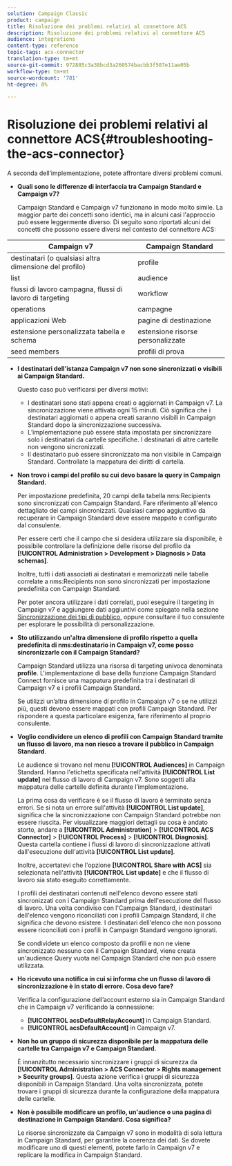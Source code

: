 ```yaml
---
solution: Campaign Classic
product: campaign
title: Risoluzione dei problemi relativi al connettore ACS
description: Risoluzione dei problemi relativi al connettore ACS
audience: integrations
content-type: reference
topic-tags: acs-connector
translation-type: tm+mt
source-git-commit: 972885c3a38bcd3a260574bacbb3f507e11ae05b
workflow-type: tm+mt
source-wordcount: '781'
ht-degree: 0%

---
```



# Risoluzione dei problemi relativi al connettore ACS{#troubleshooting-the-acs-connector}

A seconda dell’implementazione, potete affrontare diversi problemi comuni.

* **Quali sono le differenze di interfaccia tra Campaign Standard e Campaign v7?**

   Campaign Standard e Campaign v7 funzionano in modo molto simile. La maggior parte dei concetti sono identici, ma in alcuni casi l&#39;approccio può essere leggermente diverso. Di seguito sono riportati alcuni dei concetti che possono essere diversi nel contesto del connettore ACS:

<table> 
 <thead> 
  <tr> 
   <th> Campaign v7<br /> </th> 
   <th> Campaign Standard<br /> </th> 
  </tr> 
 </thead> 
 <tbody> 
  <tr> 
   <td> destinatari (o qualsiasi altra dimensione del profilo)<br /> </td> 
   <td> profile<br /> </td> 
  </tr> 
  <tr> 
   <td> list<br /> </td> 
   <td> audience<br /> </td> 
  </tr> 
  <tr> 
   <td> flussi di lavoro campagna, flussi di lavoro di targeting<br /> </td> 
   <td> workflow<br /> </td> 
  </tr> 
  <tr> 
   <td> operations<br /> </td> 
   <td> campagne<br /> </td> 
  </tr> 
  <tr> 
   <td> applicazioni Web<br /> </td> 
   <td> pagine di destinazione<br /> </td> 
  </tr> 
  <tr> 
   <td> estensione personalizzata tabella e schema<br /> </td> 
   <td> estensione risorse personalizzate<br /> </td> 
  </tr> 
  <tr> 
   <td> seed members<br /> </td> 
   <td> profili di prova<br /> </td> 
  </tr> 
 </tbody> 
</table>

* **I destinatari dell&#39;istanza Campaign v7 non sono sincronizzati o visibili ai Campaign Standard.**

   Questo caso può verificarsi per diversi motivi:

   * I destinatari sono stati appena creati o aggiornati in Campaign v7. La sincronizzazione viene attivata ogni 15 minuti. Ciò significa che i destinatari aggiornati o appena creati saranno visibili in Campaign Standard dopo la sincronizzazione successiva.
   * L’implementazione può essere stata impostata per sincronizzare solo i destinatari da cartelle specifiche. I destinatari di altre cartelle non vengono sincronizzati.
   * Il destinatario può essere sincronizzato ma non visibile in Campaign Standard. Controllate la mappatura dei diritti di cartella.

* **Non trovo i campi del profilo su cui devo basare la query in Campaign Standard.**

   Per impostazione predefinita, 20 campi della tabella nms:Recipients sono sincronizzati con Campaign Standard. Fare riferimento all&#39;elenco dettagliato dei campi sincronizzati. Qualsiasi campo aggiuntivo da recuperare in Campaign Standard deve essere mappato e configurato dal consulente.

   Per essere certi che il campo che si desidera utilizzare sia disponibile, è possibile controllare la definizione delle risorse del profilo da **[!UICONTROL Administration > Development > Diagnosis > Data schemas]**.

   Inoltre, tutti i dati associati ai destinatari e memorizzati nelle tabelle correlate a nms:Recipients non sono sincronizzati per impostazione predefinita con Campaign Standard.

   Per poter ancora utilizzare i dati correlati, puoi eseguire il targeting in Campaign v7 e aggiungere dati aggiuntivi come spiegato nella sezione [Sincronizzazione dei tipi di pubblico](../../integrations/using/synchronizing-audiences.md), oppure consultare il tuo consulente per esplorare le possibilità di personalizzazione.

* **Sto utilizzando un&#39;altra dimensione di profilo rispetto a quella predefinita di nms:destinatario in Campaign v7, come posso sincronizzarle con il Campaign Standard?**

   Campaign Standard utilizza una risorsa di targeting univoca denominata **profile**. L&#39;implementazione di base della funzione Campaign Standard Connect fornisce una mappatura predefinita tra i destinatari di Campaign v7 e i profili Campaign Standard.

   Se utilizzi un’altra dimensione di profilo in Campaign v7 o se ne utilizzi più, questi devono essere mappati con profili Campaign Standard. Per rispondere a questa particolare esigenza, fare riferimento al proprio consulente.

* **Voglio condividere un elenco di profili con Campaign Standard tramite un flusso di lavoro, ma non riesco a trovare il pubblico in Campaign Standard**.

   Le audience si trovano nel menu **[!UICONTROL Audiences]** in Campaign Standard. Hanno l&#39;etichetta specificata nell&#39;attività **[!UICONTROL List update]** nel flusso di lavoro di Campaign v7. Sono soggetti alla mappatura delle cartelle definita durante l’implementazione.

   La prima cosa da verificare è se il flusso di lavoro è terminato senza errori. Se si nota un errore sull&#39;attività **[!UICONTROL List update]**, significa che la sincronizzazione con Campaign Standard potrebbe non essere riuscita. Per visualizzare maggiori dettagli su cosa è andato storto, andare a **[!UICONTROL Administration]** > **[!UICONTROL ACS Connector]** > **[!UICONTROL Process]** > **[!UICONTROL Diagnosis]**. Questa cartella contiene i flussi di lavoro di sincronizzazione attivati dall&#39;esecuzione dell&#39;attività **[!UICONTROL List update]**.

   Inoltre, accertatevi che l&#39;opzione **[!UICONTROL Share with ACS]** sia selezionata nell&#39;attività **[!UICONTROL List update]** e che il flusso di lavoro sia stato eseguito correttamente.

   I profili dei destinatari contenuti nell&#39;elenco devono essere stati sincronizzati con i Campaign Standard prima dell&#39;esecuzione del flusso di lavoro. Una volta condiviso con l&#39;Campaign Standard, i destinatari dell&#39;elenco vengono riconciliati con i profili Campaign Standard, il che significa che devono esistere. I destinatari dell&#39;elenco che non possono essere riconciliati con i profili in Campaign Standard vengono ignorati.

   Se condividete un elenco composto da profili e non ne viene sincronizzato nessuno con il Campaign Standard, viene creata un&#39;audience Query vuota nel Campaign Standard che non può essere utilizzata.

* **Ho ricevuto una notifica in cui si informa che un flusso di lavoro di sincronizzazione è in stato di errore. Cosa devo fare?**

   Verifica la configurazione dell’account esterno sia in Campaign Standard che in Campaign v7 verificando la connessione:

   * **[!UICONTROL acsDefaultRelayAccount]** in Campaign Standard.
   * **[!UICONTROL acsDefaultAccount]** in Campaign v7.

* **Non ho un gruppo di sicurezza disponibile per la mappatura delle cartelle tra Campaign v7 e Campaign Standard.**

   È innanzitutto necessario sincronizzare i gruppi di sicurezza da **[!UICONTROL Administration > ACS Connector > Rights management > Security groups]**. Questa azione verifica i gruppi di sicurezza disponibili in Campaign Standard. Una volta sincronizzata, potete trovare i gruppi di sicurezza durante la configurazione della mappatura delle cartelle.

* **Non è possibile modificare un profilo, un&#39;audience o una pagina di destinazione in Campaign Standard. Cosa significa?**

   Le risorse sincronizzate da Campaign v7 sono in modalità di sola lettura in Campaign Standard, per garantire la coerenza dei dati. Se dovete modificare uno di questi elementi, potete farlo in Campaign v7 e replicare la modifica in Campaign Standard.

